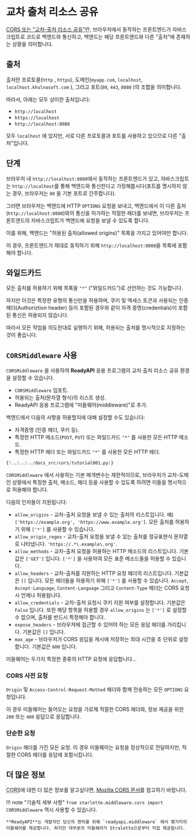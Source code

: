 # 교차 출처 리소스 공유

<a href="https://developer.mozilla.org/en-US/docs/Web/HTTP/CORS" class="external-link" target="_blank">CORS 또는 "교차-출처 리소스 공유"</a>란, 브라우저에서 동작하는 프론트엔드가 자바스크립트로 코드로 백엔드와 통신하고, 백엔드는 해당 프론트엔드와 다른 "출처"에 존재하는 상황을 의미합니다.

## 출처

출처란 프로토콜(`http` , `https`), 도메인(`myapp.com`, `localhost`, `localhost.khulnasoft.com` ), 그리고 포트(`80`, `443`, `8080` )의 조합을 의미합니다.

따라서, 아래는 모두 상이한 출처입니다:

* `http://localhost`
* `https://localhost`
* `http://localhost:8080`

모두 `localhost` 에 있지만, 서로 다른 프로토콜과 포트를 사용하고 있으므로 다른 "출처"입니다.

## 단계

브라우저 내 `http://localhost:8080`에서 동작하는 프론트엔드가 있고, 자바스크립트는 `http://localhost`를 통해 백엔드와 통신한다고 가정해봅시다(포트를 명시하지 않는 경우, 브라우저는 `80` 을 기본 포트로 간주합니다).

그러면 브라우저는 백엔드에 HTTP `OPTIONS` 요청을 보내고, 백엔드에서 이 다른 출처(`http://localhost:8080`)와의 통신을 허가하는 적절한 헤더를 보내면, 브라우저는 프론트엔드의 자바스크립트가 백엔드에 요청을 보낼 수 있도록 합니다.

이를 위해, 백엔드는 "허용된 출처(allowed origins)" 목록을 가지고 있어야만 합니다.

이 경우, 프론트엔드가 제대로 동작하기 위해 `http://localhost:8080`을 목록에 포함해야 합니다.

## 와일드카드

모든 출처를 허용하기 위해 목록을 `"*"` ("와일드카드")로 선언하는 것도 가능합니다.

하지만 이것은 특정한 유형의 통신만을 허용하며, 쿠키 및 액세스 토큰과 사용되는 인증 헤더(Authoriztion header) 등이 포함된 경우와 같이 자격 증명(credentials)이 포함된 통신은 허용되지 않습니다.

따라서 모든 작업을 의도한대로 실행하기 위해, 허용되는 출처를 명시적으로 지정하는 것이 좋습니다.

## `CORSMiddleware` 사용

`CORSMiddleware` 을 사용하여 **ReadyAPI** 응용 프로그램의 교차 출처 리소스 공유 환경을 설정할 수 있습니다.

* `CORSMiddleware` 임포트.
* 허용되는 출처(문자열 형식)의 리스트 생성.
* ReadyAPI 응용 프로그램에 "미들웨어(middleware)"로 추가.

백엔드에서 다음의 사항을 허용할지에 대해 설정할 수도 있습니다:

* 자격증명 (인증 헤더, 쿠키 등).
* 특정한 HTTP 메소드(`POST`, `PUT`) 또는 와일드카드 `"*"` 를 사용한 모든 HTTP 메소드.
* 특정한 HTTP 헤더 또는 와일드카드 `"*"` 를 사용한 모든 HTTP 헤더.

```Python hl_lines="2  6-11  13-19"
{!../../../docs_src/cors/tutorial001.py!}
```

`CORSMiddleware` 에서 사용하는 기본 매개변수는 제한적이므로, 브라우저가 교차-도메인 상황에서 특정한 출처, 메소드, 헤더 등을 사용할 수 있도록 하려면 이들을 명시적으로 허용해야 합니다.

다음의 인자들이 지원됩니다:

* `allow_origins` - 교차-출처 요청을 보낼 수 있는 출처의 리스트입니다. 예) `['https://example.org', 'https://www.example.org']`. 모든 출처를 허용하기 위해 `['*']` 를 사용할 수 있습니다.
* `allow_origin_regex` - 교차-출처 요청을 보낼 수 있는 출처를 정규표현식 문자열로 나타냅니다.  `'https://.*\.example\.org'`.
* `allow_methods` - 교차-출처 요청을 허용하는 HTTP 메소드의 리스트입니다. 기본값은 `['GET']` 입니다. `['*']` 을 사용하여 모든 표준 메소드들을 허용할 수 있습니다.
* `allow_headers` - 교차-출처를 지원하는 HTTP 요청 헤더의 리스트입니다. 기본값은 `[]` 입니다. 모든 헤더들을 허용하기 위해 `['*']` 를 사용할 수 있습니다. `Accept`, `Accept-Language`, `Content-Language` 그리고 `Content-Type` 헤더는 CORS 요청시 언제나 허용됩니다.
* `allow_credentials` - 교차-출처 요청시 쿠키 지원 여부를 설정합니다. 기본값은 `False` 입니다. 또한 해당 항목을 허용할 경우 `allow_origins` 는 `['*']` 로 설정할 수 없으며, 출처를 반드시 특정해야 합니다.
* `expose_headers` - 브라우저에 접근할 수 있어야 하는 모든 응답 헤더를 가리킵니다. 기본값은 `[]` 입니다.
* `max_age` - 브라우저가 CORS 응답을 캐시에 저장하는 최대 시간을 초 단위로 설정합니다. 기본값은 `600` 입니다.

미들웨어는 두가지 특정한 종류의 HTTP 요청에 응답합니다...

### CORS 사전 요청

`Origin` 및 `Access-Control-Request-Method` 헤더와 함께 전송하는 모든 `OPTIONS` 요청입니다.

이 경우 미들웨어는 들어오는 요청을 가로채 적절한 CORS 헤더와, 정보 제공을 위한 `200` 또는 `400` 응답으로 응답합니다.

### 단순한 요청

`Origin` 헤더를 가진 모든 요청. 이 경우 미들웨어는 요청을 정상적으로 전달하지만, 적절한 CORS 헤더를 응답에 포함시킵니다.

## 더 많은 정보

<abbr title="교차-출처 리소스 공유">CORS</abbr>에 대한 더 많은 정보를 알고싶다면, <a href="https://developer.mozilla.org/ko/docs/Web/HTTP/CORS" class="external-link" target="_blank">Mozilla CORS 문서</a>를 참고하기 바랍니다.

!!! note "기술적 세부 사항"
    `from starlette.middleware.cors import CORSMiddleware` 역시 사용할 수 있습니다.

    **ReadyAPI**는 개발자인 당신의 편의를 위해 `readyapi.middleware` 에서 몇가지의 미들웨어를 제공합니다. 하지만 대부분의 미들웨어가 Stralette으로부터 직접 제공됩니다.
